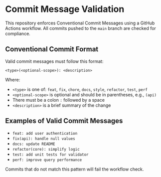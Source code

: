 # Commit Message Validation

This repository enforces Conventional Commit Messages using a GitHub Actions workflow. All commits pushed to the `main` branch are checked for compliance.

## Conventional Commit Format

Valid commit messages must follow this format:

```
<type>(<optional-scope>): <description>
```

Where:
- `<type>` is one of: `feat`, `fix`, `chore`, `docs`, `style`, `refactor`, `test`, `perf`
- `<optional-scope>` is optional and should be in parentheses, e.g., `(api)`
- There must be a colon `:` followed by a space
- `<description>` is a brief summary of the change

## Examples of Valid Commit Messages

- `feat: add user authentication`
- `fix(api): handle null values`
- `docs: update README`
- `refactor(core): simplify logic`
- `test: add unit tests for validator`
- `perf: improve query performance`

Commits that do not match this pattern will fail the workflow check.
